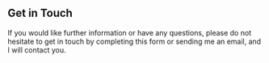 
## Get in Touch

If you would like further information or have any questions,
please do not hesitate to get in touch by completing this form or sending me an email,
and I will contact you.


